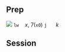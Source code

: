 ## Prep
![](Pasted%20image%2020240408183952.png)
$\texttt{lw}\quad x,\ 7(\texttt{x0})$
$\texttt{j}\ \ \quad k$
## Session
